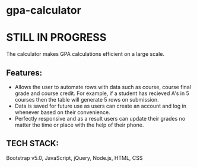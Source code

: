 # gpa-calculator

# STILL IN PROGRESS

The calculator makes GPA calculations efficient on a large scale.

## Features:

- Allows the user to automate rows with data such as course, course final grade and course credit. For example, if a student has recieved A's in 5 courses then the table will generate 5 rows on submission.
- Data is saved for future use as users can create an account and log in whenever based on their convenience.
- Perfectly responsive and as a result users can update their grades no matter the time or place with the help of their phone.

## TECH STACK: 

Bootstrap v5.0, JavaScript, jQuery, Node.js, HTML, CSS
